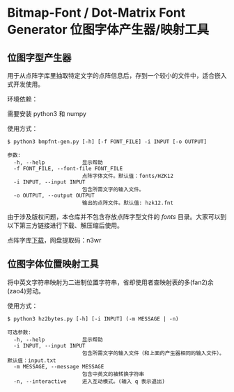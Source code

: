 # Bitmap-Font / Dot-Matrix Font Generator 位图字体产生器/映射工具

## 位图字型产生器

用于从点阵字库里抽取特定文字的点阵信息后，存到一个较小的文件中，适合嵌入式开发使用。

环境依赖：

需要安装 python3 和 numpy

使用方式：

```
$ python3 bmpfnt-gen.py [-h] [-f FONT_FILE] -i INPUT [-o OUTPUT]

参数:
  -h, --help            显示帮助
  -f FONT_FILE, --font-file FONT_FILE
                        点阵字体文件。默认值：fonts/HZK12
  -i INPUT, --input INPUT
                        包含所需文字的输入文件。
  -o OUTPUT, --output OUTPUT
                        输出的点阵文件。默认值: hzk12.fnt
```

由于涉及版权问题，本仓库并不包含存放点阵字型文件的 *fonts* 目录。大家可以到以下第三方链接进行下载、解压缩后使用。

点阵字库[下载](https://pan.baidu.com/s/1xFEAaoPXqvc5q-mo1q8UaA)，网盘提取码：n3wr


## 位图字体位置映射工具

将中英文字符串映射为二进制位置字符串，省却使用者查映射表的多(fan2)余(zao4)劳动。

使用方式：

```
$ python3 hz2bytes.py [-h] [-i INPUT] (-m MESSAGE | -n)

可选参数:
  -h, --help            显示帮助
  -i INPUT, --input INPUT
                        包含所需文字的输入文件（和上面的产生器相同的输入文件）。默认值：input.txt
  -m MESSAGE, --message MESSAGE
                        包含中英文的被转换字符串
  -n, --interactive     进入互动模式。(输入 q 表示退出)

```
